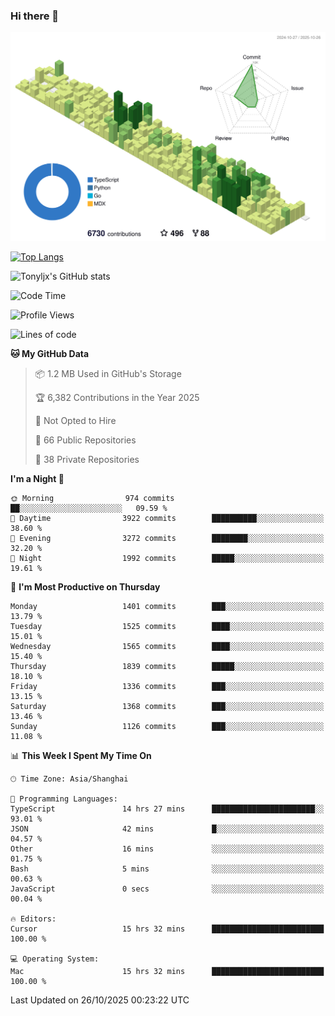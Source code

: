 ### Hi there 👋

![](./profile-3d-contrib/profile-green-animate.svg)

 

[![Top Langs](https://github-readme-stats.vercel.app/api/top-langs/?username=tonyljx)](https://github.com/anuraghazra/github-readme-stats)

![Tonyljx's GitHub stats](https://github-readme-stats.vercel.app/api?username=tonyljx&theme=default&show_icons=true)

 

<!--START_SECTION:waka-->
![Code Time](http://img.shields.io/badge/Code%20Time-1%2C493%20hrs%2011%20mins-blue)

![Profile Views](http://img.shields.io/badge/Profile%20Views-0-blue)

![Lines of code](https://img.shields.io/badge/From%20Hello%20World%20I%27ve%20Written-3.8%20million%20lines%20of%20code-blue)

**🐱 My GitHub Data** 

> 📦 1.2 MB Used in GitHub's Storage 
 > 
> 🏆 6,382 Contributions in the Year 2025
 > 
> 🚫 Not Opted to Hire
 > 
> 📜 66 Public Repositories 
 > 
> 🔑 38 Private Repositories 
 > 
**I'm a Night 🦉** 

```text
🌞 Morning                974 commits         ██░░░░░░░░░░░░░░░░░░░░░░░   09.59 % 
🌆 Daytime                3922 commits        ██████████░░░░░░░░░░░░░░░   38.60 % 
🌃 Evening                3272 commits        ████████░░░░░░░░░░░░░░░░░   32.20 % 
🌙 Night                  1992 commits        █████░░░░░░░░░░░░░░░░░░░░   19.61 % 
```
📅 **I'm Most Productive on Thursday** 

```text
Monday                   1401 commits        ███░░░░░░░░░░░░░░░░░░░░░░   13.79 % 
Tuesday                  1525 commits        ████░░░░░░░░░░░░░░░░░░░░░   15.01 % 
Wednesday                1565 commits        ████░░░░░░░░░░░░░░░░░░░░░   15.40 % 
Thursday                 1839 commits        █████░░░░░░░░░░░░░░░░░░░░   18.10 % 
Friday                   1336 commits        ███░░░░░░░░░░░░░░░░░░░░░░   13.15 % 
Saturday                 1368 commits        ███░░░░░░░░░░░░░░░░░░░░░░   13.46 % 
Sunday                   1126 commits        ███░░░░░░░░░░░░░░░░░░░░░░   11.08 % 
```


📊 **This Week I Spent My Time On** 

```text
🕑︎ Time Zone: Asia/Shanghai

💬 Programming Languages: 
TypeScript               14 hrs 27 mins      ███████████████████████░░   93.01 % 
JSON                     42 mins             █░░░░░░░░░░░░░░░░░░░░░░░░   04.57 % 
Other                    16 mins             ░░░░░░░░░░░░░░░░░░░░░░░░░   01.75 % 
Bash                     5 mins              ░░░░░░░░░░░░░░░░░░░░░░░░░   00.63 % 
JavaScript               0 secs              ░░░░░░░░░░░░░░░░░░░░░░░░░   00.04 % 

🔥 Editors: 
Cursor                   15 hrs 32 mins      █████████████████████████   100.00 % 

💻 Operating System: 
Mac                      15 hrs 32 mins      █████████████████████████   100.00 % 
```


 Last Updated on 26/10/2025 00:23:22 UTC
<!--END_SECTION:waka-->
